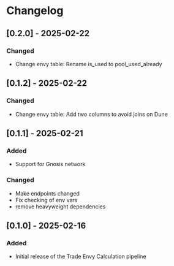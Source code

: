 # Changelog


## [0.2.0] - 2025-02-22

### Changed
- Change envy table: Rename is_used to pool_used_already


## [0.1.2] - 2025-02-22

### Changed
- Change envy table: Add two columns to avoid joins on Dune


## [0.1.1] - 2025-02-21

### Added
- Support for Gnosis network

### Changed
- Make endpoints changed
- Fix checking of env vars
- remove heavyweight dependencies


## [0.1.0] - 2025-02-16

### Added
- Initial release of the Trade Envy Calculation pipeline